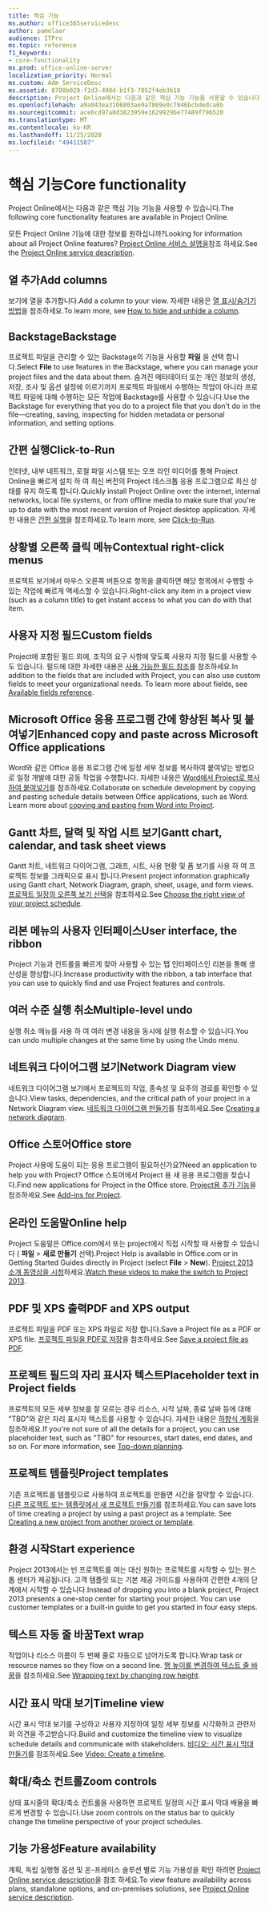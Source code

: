 ```yaml
---
title: 핵심 기능
ms.author: office365servicedesc
author: pamelaar
audience: ITPro
ms.topic: reference
f1_keywords:
- core-functionality
ms.prod: office-online-server
localization_priority: Normal
ms.custom: Adm_ServiceDesc
ms.assetid: 8708b029-f2d3-498d-b1f3-7052f4eb3b18
description: Project Online에서는 다음과 같은 핵심 기능 기능을 사용할 수 있습니다.
ms.openlocfilehash: a9a043ea3106803ae9a7869e0c7946bcbdedca6b
ms.sourcegitcommit: ace6cd97a0d3823959e1629929be77489f79b520
ms.translationtype: MT
ms.contentlocale: ko-KR
ms.lasthandoff: 11/25/2020
ms.locfileid: "49411587"
---
```

# <a name="core-functionality"></a><span data-ttu-id="e5691-103">핵심 기능</span><span class="sxs-lookup"><span data-stu-id="e5691-103">Core functionality</span></span>

<span data-ttu-id="e5691-104">Project Online에서는 다음과 같은 핵심 기능 기능을 사용할 수 있습니다.</span><span class="sxs-lookup"><span data-stu-id="e5691-104">The following core functionality features are available in Project Online.</span></span>
  
<span data-ttu-id="e5691-105">모든 Project Online 기능에 대한 정보를 원하십니까?</span><span class="sxs-lookup"><span data-stu-id="e5691-105">Looking for information about all Project Online features?</span></span> <span data-ttu-id="e5691-106">[Project Online 서비스 설명을](project-online-service-description.md)참조 하세요.</span><span class="sxs-lookup"><span data-stu-id="e5691-106">See the [Project Online service description](project-online-service-description.md).</span></span>
  
## <a name="add-columns"></a><span data-ttu-id="e5691-107">열 추가</span><span class="sxs-lookup"><span data-stu-id="e5691-107">Add columns</span></span>

<span data-ttu-id="e5691-108">보기에 열을 추가합니다.</span><span class="sxs-lookup"><span data-stu-id="e5691-108">Add a column to your view.</span></span> <span data-ttu-id="e5691-109">자세한 내용은 [열 표시/숨기기 방법](https://go.microsoft.com/fwlink/p/?LinkId=271343)을 참조하세요.</span><span class="sxs-lookup"><span data-stu-id="e5691-109">To learn more, see [How to hide and unhide a column](https://go.microsoft.com/fwlink/p/?LinkId=271343).</span></span>
  
## <a name="backstage"></a><span data-ttu-id="e5691-110">Backstage</span><span class="sxs-lookup"><span data-stu-id="e5691-110">Backstage</span></span>

<span data-ttu-id="e5691-111">프로젝트 파일을 관리할 수 있는 Backstage의 기능을 사용할 **파일** 을 선택 합니다.</span><span class="sxs-lookup"><span data-stu-id="e5691-111">Select **File** to use features in the Backstage, where you can manage your project files and the data about them.</span></span> <span data-ttu-id="e5691-112">숨겨진 메타데이터 또는 개인 정보의 생성, 저장, 조사 및 옵션 설정에 이르기까지 프로젝트 파일에서 수행하는 작업이 아니라 프로젝트 파일에 대해 수행하는 모든 작업에 Backstage를 사용할 수 있습니다.</span><span class="sxs-lookup"><span data-stu-id="e5691-112">Use the Backstage for everything that you do to a project file that you don't do in the file—creating, saving, inspecting for hidden metadata or personal information, and setting options.</span></span> 
  
## <a name="click-to-run"></a><span data-ttu-id="e5691-113">간편 실행</span><span class="sxs-lookup"><span data-stu-id="e5691-113">Click-to-Run</span></span>

<span data-ttu-id="e5691-114">인터넷, 내부 네트워크, 로컬 파일 시스템 또는 오프 라인 미디어를 통해 Project Online을 빠르게 설치 하 여 최신 버전의 Project 데스크톱 응용 프로그램으로 최신 상태를 유지 하도록 합니다.</span><span class="sxs-lookup"><span data-stu-id="e5691-114">Quickly install Project Online over the internet, internal networks, local file systems, or from offline media to make sure that you're up to date with the most recent version of Project desktop application.</span></span> <span data-ttu-id="e5691-115">자세한 내용은 [간편 실행](https://go.microsoft.com/fwlink/p/?LinkId=271596)을 참조하세요.</span><span class="sxs-lookup"><span data-stu-id="e5691-115">To learn more, see [Click-to-Run](https://go.microsoft.com/fwlink/p/?LinkId=271596).</span></span>
  
## <a name="contextual-right-click-menus"></a><span data-ttu-id="e5691-116">상황별 오른쪽 클릭 메뉴</span><span class="sxs-lookup"><span data-stu-id="e5691-116">Contextual right-click menus</span></span>

<span data-ttu-id="e5691-117">프로젝트 보기에서 마우스 오른쪽 버튼으로 항목을 클릭하면 해당 항목에서 수행할 수 있는 작업에 빠르게 액세스할 수 있습니다.</span><span class="sxs-lookup"><span data-stu-id="e5691-117">Right-click any item in a project view (such as a column title) to get instant access to what you can do with that item.</span></span>
  
## <a name="custom-fields"></a><span data-ttu-id="e5691-118">사용자 지정 필드</span><span class="sxs-lookup"><span data-stu-id="e5691-118">Custom fields</span></span>

<span data-ttu-id="e5691-p105">Project에 포함된 필드 외에, 조직의 요구 사항에 맞도록 사용자 지정 필드를 사용할 수도 있습니다. 필드에 대한 자세한 내용은 [사용 가능한 필드 참조](https://support.office.com/article/615a4563-1cc3-40f4-b66f-1b17e793a460)를 참조하세요.</span><span class="sxs-lookup"><span data-stu-id="e5691-p105">In addition to the fields that are included with Project, you can also use custom fields to meet your organizational needs. To learn more about fields, see [Available fields reference](https://support.office.com/article/615a4563-1cc3-40f4-b66f-1b17e793a460).</span></span>
  
## <a name="enhanced-copy-and-paste-across-microsoft-office-applications"></a><span data-ttu-id="e5691-121">Microsoft Office 응용 프로그램 간에 향상된 복사 및 붙여넣기</span><span class="sxs-lookup"><span data-stu-id="e5691-121">Enhanced copy and paste across Microsoft Office applications</span></span>

<span data-ttu-id="e5691-p106">Word와 같은 Office 응용 프로그램 간에 일정 세부 정보를 복사하여 붙여넣는 방법으로 일정 개발에 대한 공동 작업을 수행합니다. 자세한 내용은 [Word에서 Project로 복사하여 붙여넣기](https://go.microsoft.com/fwlink/p/?LinkId=271330)를 참조하세요.</span><span class="sxs-lookup"><span data-stu-id="e5691-p106">Collaborate on schedule development by copying and pasting schedule details between Office applications, such as Word. Learn more about [copying and pasting from Word into Project](https://go.microsoft.com/fwlink/p/?LinkId=271330).</span></span>
  
## <a name="gantt-chart-calendar-and-task-sheet-views"></a><span data-ttu-id="e5691-124">Gantt 차트, 달력 및 작업 시트 보기</span><span class="sxs-lookup"><span data-stu-id="e5691-124">Gantt chart, calendar, and task sheet views</span></span>

<span data-ttu-id="e5691-125">Gantt 차트, 네트워크 다이어그램, 그래프, 시트, 사용 현황 및 폼 보기를 사용 하 여 프로젝트 정보를 그래픽으로 표시 합니다.</span><span class="sxs-lookup"><span data-stu-id="e5691-125">Present project information graphically using Gantt chart, Network Diagram, graph, sheet, usage, and form views.</span></span> <span data-ttu-id="e5691-126">[프로젝트 일정의 오른쪽 보기 선택](https://go.microsoft.com/fwlink/?LinkId=402905)을 참조하세요.</span><span class="sxs-lookup"><span data-stu-id="e5691-126">See [Choose the right view of your project schedule](https://go.microsoft.com/fwlink/?LinkId=402905).</span></span>
  
## <a name="user-interface-the-ribbon"></a><span data-ttu-id="e5691-127">리본 메뉴의 사용자 인터페이스</span><span class="sxs-lookup"><span data-stu-id="e5691-127">User interface, the ribbon</span></span>

<span data-ttu-id="e5691-128">Project 기능과 컨트롤을 빠르게 찾아 사용할 수 있는 탭 인터페이스인 리본을 통해 생산성을 향상합니다.</span><span class="sxs-lookup"><span data-stu-id="e5691-128">Increase productivity with the ribbon, a tab interface that you can use to quickly find and use Project features and controls.</span></span>

## <a name="multiple-level-undo"></a><span data-ttu-id="e5691-129">여러 수준 실행 취소</span><span class="sxs-lookup"><span data-stu-id="e5691-129">Multiple-level undo</span></span>

<span data-ttu-id="e5691-130">실행 취소 메뉴를 사용 하 여 여러 변경 내용을 동시에 실행 취소할 수 있습니다.</span><span class="sxs-lookup"><span data-stu-id="e5691-130">You can undo multiple changes at the same time by using the Undo menu.</span></span>
  
## <a name="network-diagram-view"></a><span data-ttu-id="e5691-131">네트워크 다이어그램 보기</span><span class="sxs-lookup"><span data-stu-id="e5691-131">Network Diagram view</span></span>

<span data-ttu-id="e5691-132">네트워크 다이어그램 보기에서 프로젝트의 작업, 종속성 및 요주의 경로를 확인할 수 있습니다.</span><span class="sxs-lookup"><span data-stu-id="e5691-132">View tasks, dependencies, and the critical path of your project in a Network Diagram view.</span></span> <span data-ttu-id="e5691-133">[네트워크 다이어그램 만들기](https://go.microsoft.com/fwlink/p/?LinkId=271338)를 참조하세요.</span><span class="sxs-lookup"><span data-stu-id="e5691-133">See [Creating a network diagram](https://go.microsoft.com/fwlink/p/?LinkId=271338).</span></span>
  
## <a name="office-store"></a><span data-ttu-id="e5691-134">Office 스토어</span><span class="sxs-lookup"><span data-stu-id="e5691-134">Office store</span></span>

<span data-ttu-id="e5691-135">Project 사용에 도움이 되는 응용 프로그램이 필요하신가요?</span><span class="sxs-lookup"><span data-stu-id="e5691-135">Need an application to help you with Project?</span></span> <span data-ttu-id="e5691-136">Office 스토어에서 Project 용 새 응용 프로그램을 찾습니다.</span><span class="sxs-lookup"><span data-stu-id="e5691-136">Find new applications for Project in the Office store.</span></span> <span data-ttu-id="e5691-137">[Project용 추가 기능](https://go.microsoft.com/fwlink/?LinkId=273883)을 참조하세요.</span><span class="sxs-lookup"><span data-stu-id="e5691-137">See [Add-ins for Project](https://go.microsoft.com/fwlink/?LinkId=273883).</span></span>
  
## <a name="online-help"></a><span data-ttu-id="e5691-138">온라인 도움말</span><span class="sxs-lookup"><span data-stu-id="e5691-138">Online help</span></span>

<span data-ttu-id="e5691-139">Project 도움말은 Office.com에서 또는 project에서 직접 시작할 때 사용할 수 있습니다 ( **파일** \> **새로 만들기** 선택).</span><span class="sxs-lookup"><span data-stu-id="e5691-139">Project Help is available in Office.com or in Getting Started Guides directly in Project (select **File** \> **New**).</span></span> <span data-ttu-id="e5691-140">[Project 2013 소개 동영상을 시청](https://go.microsoft.com/fwlink/p/?LinkId=271325)하세요.</span><span class="sxs-lookup"><span data-stu-id="e5691-140">[Watch these videos to make the switch to Project 2013](https://go.microsoft.com/fwlink/p/?LinkId=271325).</span></span>
  
## <a name="pdf-and-xps-output"></a><span data-ttu-id="e5691-141">PDF 및 XPS 출력</span><span class="sxs-lookup"><span data-stu-id="e5691-141">PDF and XPS output</span></span>

<span data-ttu-id="e5691-142">프로젝트 파일을 PDF 또는 XPS 파일로 저장 합니다.</span><span class="sxs-lookup"><span data-stu-id="e5691-142">Save a Project file as a PDF or XPS file.</span></span> <span data-ttu-id="e5691-143">[프로젝트 파일을 PDF로 저장](https://go.microsoft.com/fwlink/p/?LinkId=271350)을 참조하세요.</span><span class="sxs-lookup"><span data-stu-id="e5691-143">See [Save a project file as PDF](https://go.microsoft.com/fwlink/p/?LinkId=271350).</span></span>
  
## <a name="placeholder-text-in-project-fields"></a><span data-ttu-id="e5691-144">프로젝트 필드의 자리 표시자 텍스트</span><span class="sxs-lookup"><span data-stu-id="e5691-144">Placeholder text in Project fields</span></span>

<span data-ttu-id="e5691-p112">프로젝트의 모든 세부 정보를 잘 모르는 경우 리소스, 시작 날짜, 종료 날짜 등에 대해 "TBD"와 같은 자리 표시자 텍스트를 사용할 수 있습니다. 자세한 내용은 [하향식 계획](https://go.microsoft.com/fwlink/p/?LinkId=271333)을 참조하세요.</span><span class="sxs-lookup"><span data-stu-id="e5691-p112">If you're not sure of all the details for a project, you can use placeholder text, such as "TBD" for resources, start dates, end dates, and so on. For more information, see [Top-down planning](https://go.microsoft.com/fwlink/p/?LinkId=271333).</span></span>
  
## <a name="project-templates"></a><span data-ttu-id="e5691-147">프로젝트 템플릿</span><span class="sxs-lookup"><span data-stu-id="e5691-147">Project templates</span></span>

<span data-ttu-id="e5691-p113">기존 프로젝트를 템플릿으로 사용하여 프로젝트를 만들면 시간을 절약할 수 있습니다. [다른 프로젝트 또는 템플릿에서 새 프로젝트 만들기](https://go.microsoft.com/fwlink/p/?LinkId=271328)를 참조하세요.</span><span class="sxs-lookup"><span data-stu-id="e5691-p113">You can save lots of time creating a project by using a past project as a template. See [Creating a new project from another project or template](https://go.microsoft.com/fwlink/p/?LinkId=271328).</span></span>
  
## <a name="start-experience"></a><span data-ttu-id="e5691-150">환경 시작</span><span class="sxs-lookup"><span data-stu-id="e5691-150">Start experience</span></span>

<span data-ttu-id="e5691-p114">Project 2013에서는 빈 프로젝트를 여는 대신 원하는 프로젝트를 시작할 수 있는 원스톱 센터가 제공됩니다. 고객 템플릿 또는 기본 제공 가이드를 사용하여 간편한 4개의 단계에서 시작할 수 있습니다.</span><span class="sxs-lookup"><span data-stu-id="e5691-p114">Instead of dropping you into a blank project, Project 2013 presents a one-stop center for starting your project. You can use customer templates or a built-in guide to get you started in four easy steps.</span></span>
  
## <a name="text-wrap"></a><span data-ttu-id="e5691-153">텍스트 자동 줄 바꿈</span><span class="sxs-lookup"><span data-stu-id="e5691-153">Text wrap</span></span>

<span data-ttu-id="e5691-154">작업이나 리소스 이름이 두 번째 줄로 자동으로 넘어가도록 합니다.</span><span class="sxs-lookup"><span data-stu-id="e5691-154">Wrap task or resource names so they flow on a second line.</span></span> <span data-ttu-id="e5691-155">[행 높이를 변경하여 텍스트 줄 바꿈](https://go.microsoft.com/fwlink/p/?LinkId=271344)을 참조하세요.</span><span class="sxs-lookup"><span data-stu-id="e5691-155">See [Wrapping text by changing row height](https://go.microsoft.com/fwlink/p/?LinkId=271344).</span></span>
  
## <a name="timeline-view"></a><span data-ttu-id="e5691-156">시간 표시 막대 보기</span><span class="sxs-lookup"><span data-stu-id="e5691-156">Timeline view</span></span>

<span data-ttu-id="e5691-157">시간 표시 막대 보기를 구성하고 사용자 지정하여 일정 세부 정보를 시각화하고 관련자와 의견을 주고받습니다.</span><span class="sxs-lookup"><span data-stu-id="e5691-157">Build and customize the timeline view to visualize schedule details and communicate with stakeholders.</span></span> <span data-ttu-id="e5691-158">[비디오: 시간 표시 막대 만들기](https://go.microsoft.com/fwlink/?LinkId=402912)를 참조하세요.</span><span class="sxs-lookup"><span data-stu-id="e5691-158">See [Video: Create a timeline](https://go.microsoft.com/fwlink/?LinkId=402912).</span></span>
  
## <a name="zoom-controls"></a><span data-ttu-id="e5691-159">확대/축소 컨트롤</span><span class="sxs-lookup"><span data-stu-id="e5691-159">Zoom controls</span></span>

<span data-ttu-id="e5691-160">상태 표시줄의 확대/축소 컨트롤을 사용하면 프로젝트 일정의 시간 표시 막대 배율을 빠르게 변경할 수 있습니다.</span><span class="sxs-lookup"><span data-stu-id="e5691-160">Use zoom controls on the status bar to quickly change the timeline perspective of your project schedules.</span></span> 
  
## <a name="feature-availability"></a><span data-ttu-id="e5691-161">기능 가용성</span><span class="sxs-lookup"><span data-stu-id="e5691-161">Feature availability</span></span>

<span data-ttu-id="e5691-162">계획, 독립 실행형 옵션 및 온-프레미스 솔루션 별로 기능 가용성을 확인 하려면 [Project Online service description](project-online-service-description.md)을 참조 하세요.</span><span class="sxs-lookup"><span data-stu-id="e5691-162">To view feature availability across plans, standalone options, and on-premises solutions, see [Project Online service description](project-online-service-description.md).</span></span>
